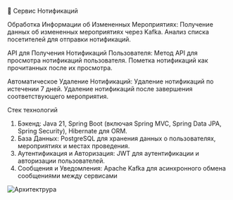 📝 Сервис Нотификаций

Обработка Информации об Измененных Мероприятиях:
Получение данных об измененных мероприятиях через Kafka.
Анализ списка посетителей для отправки нотификаций.

API для Получения Нотификаций Пользователя:
Метод API для просмотра нотификаций пользователя.
Пометка нотификаций как прочитанных после их просмотра.

Автоматическое Удаление Нотификаций:
Удаление нотификаций по истечении 7 дней.
Удаление нотификаций после завершения соответствующего мероприятия.

Стек технологий

1. Бэкенд: Java 21, Spring Boot (включая Spring MVC, Spring Data JPA, Spring Security), Hibernate для ORM.
2. База Данных: PostgreSQL для хранения данных о пользователях, мероприятиях и местах проведения.
3. Аутентификация и Авторизация: JWT для аутентификации и авторизации пользователей.
4. Сообщения и Уведомления: Apache Kafka для асинхронного обмена сообщениями между сервисами

![Архитектрура](https://github.com/user-attachments/assets/4e25dca2-2d54-4416-ac54-b4f71cc8f7ce)
